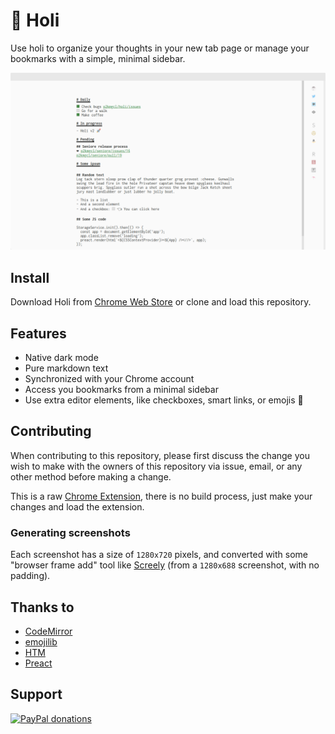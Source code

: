 # 👋 Holi

Use holi to organize your thoughts in your new tab page or manage your bookmarks with a simple, minimal sidebar.

![Main application](https://raw.githubusercontent.com/p2kmgcl/holi/master/assets/screenshot-main.png)

## Install

Download Holi from [Chrome Web Store](https://chrome.google.com/webstore/detail/holi/jabgddbkjbekadednbljlbhhabiidndj)
or clone and load this repository.

## Features

- Native dark mode
- Pure markdown text
- Synchronized with your Chrome account
- Access you bookmarks from a minimal sidebar
- Use extra editor elements, like checkboxes, smart links, or emojis 🎉

## Contributing

When contributing to this repository, please first discuss the change you wish to make with the owners of this
repository via issue, email, or any other method before making a change.

This is a raw [Chrome Extension](https://developer.chrome.com/extensions/devguide),
there is no build process, just make your changes and load the extension.

### Generating screenshots

Each screenshot has a size of `1280x720` pixels, and converted with some "browser frame add" tool
like [Screely](https://www.screely.com/editor) (from a `1280x688` screenshot, with no padding).

## Thanks to

- [CodeMirror](https://codemirror.net/)
- [emojilib](https://github.com/muan/emojilib)
- [HTM](https://github.com/developit/htm)
- [Preact](https://preactjs.com/)

## Support

<a href="https://paypal.me/p2kmgcl">
    <img alt="PayPal donations" src="https://img.shields.io/badge/donations-paypal-blue">
</a>
